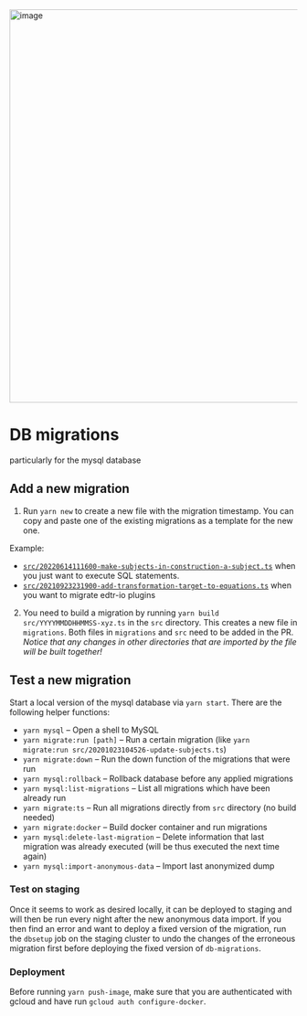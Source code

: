 <img width="688" alt="image" src="https://github.com/serlo/db-migrations/assets/1258870/e19d4bc1-977c-4327-ab06-7b187e4dc8ab">

# DB migrations

particularly for the mysql database

## Add a new migration

1. Run `yarn new` to create a new file with the migration timestamp. You can
   copy and paste one of the existing migrations as a template for the new one.

Example:

- [`src/20220614111600-make-subjects-in-construction-a-subject.ts`](./src/20220614111600-make-subjects-in-construction-a-subject.ts)
  when you just want to execute SQL statements.
- [`src/20210923231900-add-transformation-target-to-equations.ts`](./src/20210923231900-add-transformation-target-to-equations.ts)
  when you want to migrate edtr-io plugins

2. You need to build a migration by running
   `yarn build src/YYYYMMDDHHMMSS-xyz.ts` in the `src` directory. This creates a
   new file in `migrations`. Both files in `migrations` and `src` need to be
   added in the PR. _Notice that any changes in other directories that are
   imported by the file will be built together!_

## Test a new migration

Start a local version of the mysql database via `yarn start`. There are the
following helper functions:

- `yarn mysql` – Open a shell to MySQL
- `yarn migrate:run [path]` – Run a certain migration (like
  `yarn migrate:run src/20201023104526-update-subjects.ts`)
- `yarn migrate:down` – Run the down function of the migrations that were run
- `yarn mysql:rollback` – Rollback database before any applied migrations
- `yarn mysql:list-migrations` – List all migrations which have been already run
- `yarn migrate:ts` – Run all migrations directly from `src` directory (no build
  needed)
- `yarn migrate:docker` – Build docker container and run migrations
- `yarn mysql:delete-last-migration` – Delete information that last migration
  was already executed (will be thus executed the next time again)
- `yarn mysql:import-anonymous-data` – Import last anonymized dump

### Test on staging

Once it seems to work as desired locally, it can be deployed to staging and will
then be run every night after the new anonymous data import. If you then find an
error and want to deploy a fixed version of the migration, run the `dbsetup` job
on the staging cluster to undo the changes of the erroneous migration first
before deploying the fixed version of `db-migrations`.

### Deployment

Before running `yarn push-image`, make sure that you are authenticated with
gcloud and have run `gcloud auth configure-docker`.
